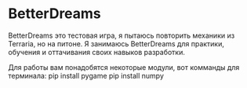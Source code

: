 # BetterDreams
BetterDreams это тестовая игра, я пытаюсь повторить механики из Terraria, но на питоне.
Я занимаюсь BetterDreams для практики, обучения и оттачивания своих навыков разработки.

Для работы вам понадобятся некоторые модули, вот комманды для терминала:
pip install pygame
pip install numpy
